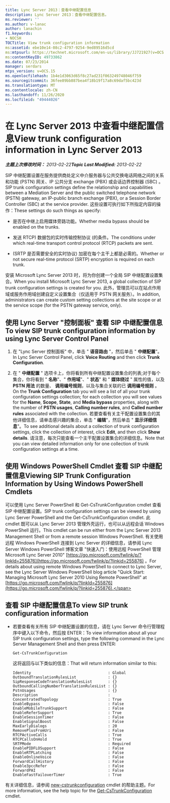 ```yaml
---
title: Lync Server 2013：查看中继配置信息
description: Lync Server 2013：查看中继配置信息。
ms.reviewer: ''
ms.author: v-lanac
author: lanachin
f1.keywords:
- NOCSH
TOCTitle: View trunk configuration information
ms:assetid: ebe10e14-08c2-4797-9254-9ed89516d5cd
ms:mtpsurl: https://technet.microsoft.com/en-us/library/JJ721927(v=OCS.15)
ms:contentKeyID: 49733862
ms.date: 07/23/2014
manager: serdars
mtps_version: v=OCS.15
ms.openlocfilehash: 1b4e1d3063d65f8c27ad231f063249748046f759
ms.sourcegitcommit: 36fee89bb887bea4f18b19f17a8c69daf5bc423d
ms.translationtype: MT
ms.contentlocale: zh-CN
ms.lasthandoff: 11/26/2020
ms.locfileid: "49444026"
---
```

# <a name="view-trunk-configuration-information-in-lync-server-2013"></a><span data-ttu-id="b74cd-103">在 Lync Server 2013 中查看中继配置信息</span><span class="sxs-lookup"><span data-stu-id="b74cd-103">View trunk configuration information in Lync Server 2013</span></span>

<div data-xmlns="http://www.w3.org/1999/xhtml">

<div class="topic" data-xmlns="http://www.w3.org/1999/xhtml" data-msxsl="urn:schemas-microsoft-com:xslt" data-cs="https://msdn.microsoft.com/">

<div data-asp="https://msdn2.microsoft.com/asp">



</div>

<div id="mainSection">

<div id="mainBody"><span data-ttu-id="b74cd-104">

<span> </span></span><span class="sxs-lookup"><span data-stu-id="b74cd-104">

<span> </span></span></span>

<span data-ttu-id="b74cd-105">_**主题上次修改时间：** 2013-02-22_</span><span class="sxs-lookup"><span data-stu-id="b74cd-105">_**Topic Last Modified:** 2013-02-22_</span></span>

<span data-ttu-id="b74cd-106">SIP 中继配置设置在服务提供商处定义中介服务器与公共交换电话网络之间的关系和功能 (PSTN) 网关、IP 公共分支 exchange (PBX) 或会话边界控制器 (SBC) 。</span><span class="sxs-lookup"><span data-stu-id="b74cd-106">SIP trunk configuration settings define the relationship and capabilities between a Mediation Server and the public switched telephone network (PSTN) gateway, an IP-public branch exchange (PBX), or a Session Border Controller (SBC) at the service provider.</span></span> <span data-ttu-id="b74cd-107">这些设置可执行如下所指定内容的操作：</span><span class="sxs-lookup"><span data-stu-id="b74cd-107">These settings do such things as specify:</span></span>

  - <span data-ttu-id="b74cd-108">是否在中继上启用媒体旁路功能。</span><span class="sxs-lookup"><span data-stu-id="b74cd-108">Whether media bypass should be enabled on the trunks.</span></span>

  - <span data-ttu-id="b74cd-109">发送 RTCP) 数据包的实时传输控制协议 (的条件。</span><span class="sxs-lookup"><span data-stu-id="b74cd-109">The conditions under which real-time transport control protocol (RTCP) packets are sent.</span></span>

  - <span data-ttu-id="b74cd-110"> (SRTP 是否需要安全的实时协议) 加密在每个主干上都是必需的。</span><span class="sxs-lookup"><span data-stu-id="b74cd-110">Whether or not secure real-time protocol (SRTP) encryption is required on each trunk.</span></span>

<span data-ttu-id="b74cd-111">安装 Microsoft Lync Server 2013 时，将为你创建一个全局 SIP 中继配置设置集合。</span><span class="sxs-lookup"><span data-stu-id="b74cd-111">When you install Microsoft Lync Server 2013, a global collection of SIP trunk configuration settings is created for you.</span></span> <span data-ttu-id="b74cd-112">此外，管理员可以在站点作用域或服务作用域创建自定义设置集合（仅适用于 PSTN 网关服务）。</span><span class="sxs-lookup"><span data-stu-id="b74cd-112">In addition, administrators can create custom setting collections at the site scope or at the service scope (for the PSTN gateway service, only).</span></span>

<div>

## <a name="to-view-sip-trunk-configuration-information-by-using-lync-server-control-panel"></a><span data-ttu-id="b74cd-113">使用 Lync Server "控制面板" 查看 SIP 中继配置信息</span><span class="sxs-lookup"><span data-stu-id="b74cd-113">To view SIP trunk configuration information by using Lync Server Control Panel</span></span>

1.  <span data-ttu-id="b74cd-114">在 "Lync Server 控制面板" 中，单击 " **语音路由** "，然后单击 " **中继配置**"。</span><span class="sxs-lookup"><span data-stu-id="b74cd-114">In Lync Server Control Panel, click **Voice Routing** and then click **Trunk Configuration**.</span></span>

2.  <span data-ttu-id="b74cd-115">在 " **中继配置** " 选项卡上，你将看到所有中继配置设置集合的列表;对于每个集合，你将看到 " **名称**"、" **作用域**"、" **状态**" 和 " **媒体绕过** " 属性的值，以及 **PSTN 用法** 的数量、 **调用编号规则**，以及与集合关联的已 **调用编号规则** 。</span><span class="sxs-lookup"><span data-stu-id="b74cd-115">On the **Trunk Configuration** tab you will see a list of all your trunk configuration settings collection; for each collection you will see values for the **Name**, **Scope**, **State**, and **Media bypass** properties, along with the number of **PSTN usages**, **Calling number rules**, and **Called number rules** associated with the collection.</span></span> <span data-ttu-id="b74cd-116">若要查看有关主干配置设置集合的其他详细信息，请单击感兴趣的集合，单击 " **编辑**"，然后单击 " **显示详细信息**"。</span><span class="sxs-lookup"><span data-stu-id="b74cd-116">To see additional details about a collection of trunk configuration settings, click the collection of interest, click **Edit**, and then click **Show details**.</span></span> <span data-ttu-id="b74cd-117">请注意，每次只能查看一个主干配置设置集合的详细信息。</span><span class="sxs-lookup"><span data-stu-id="b74cd-117">Note that you can view detailed information only for one collection of trunk configuration settings at a time.</span></span>

</div>

<div>

## <a name="viewing-sip-trunk-configuration-information-by-using-windows-powershell-cmdlets"></a><span data-ttu-id="b74cd-118">使用 Windows PowerShell Cmdlet 查看 SIP 中继配置信息</span><span class="sxs-lookup"><span data-stu-id="b74cd-118">Viewing SIP Trunk Configuration Information by Using Windows PowerShell Cmdlets</span></span>

<span data-ttu-id="b74cd-119">可以使用 Lync Server PowerShell 和 Get-CsTrunkConfiguration cmdlet 查看 SIP 中继配置设置。</span><span class="sxs-lookup"><span data-stu-id="b74cd-119">SIP trunk configuration settings can be viewed by using Lync Server PowerShell and the Get-CsTrunkConfiguration cmdlet.</span></span> <span data-ttu-id="b74cd-120">此 cmdlet 既可以从 Lync Server 2013 管理外壳运行，也可以从远程会话 Windows PowerShell 运行。</span><span class="sxs-lookup"><span data-stu-id="b74cd-120">This cmdlet can be run either from the Lync Server 2013 Management Shell or from a remote session Windows PowerShell.</span></span> <span data-ttu-id="b74cd-121">有关使用远程 Windows PowerShell 连接到 Lync Server 的详细信息，请参阅 Lync Server Windows PowerShell 博客文章 "快速入门：使用远程 PowerShell 管理 Microsoft Lync Server 2010" [https://go.microsoft.com/fwlink/p/?linkId=255876](https://go.microsoft.com/fwlink/p/?linkid=255876) 。</span><span class="sxs-lookup"><span data-stu-id="b74cd-121">For details about using remote Windows PowerShell to connect to Lync Server, see the Lync Server Windows PowerShell blog article "Quick Start: Managing Microsoft Lync Server 2010 Using Remote PowerShell" at [https://go.microsoft.com/fwlink/p/?linkId=255876](https://go.microsoft.com/fwlink/p/?linkid=255876).</span></span>

<div>

## <a name="to-view-sip-trunk-configuration-information"></a><span data-ttu-id="b74cd-122">查看 SIP 中继配置信息</span><span class="sxs-lookup"><span data-stu-id="b74cd-122">To view SIP trunk configuration information</span></span>

  - <span data-ttu-id="b74cd-123">若要查看有关所有 SIP 中继配置设置的信息，请在 Lync Server 命令行管理程序中键入以下命令，然后按 ENTER：</span><span class="sxs-lookup"><span data-stu-id="b74cd-123">To view information about all your SIP trunk configuration settings, type the following command in the Lync Server Management Shell and then press ENTER:</span></span>
    
        Get-CsTrunkConfiguration
    
    <span data-ttu-id="b74cd-124">这将返回与以下类似的信息：</span><span class="sxs-lookup"><span data-stu-id="b74cd-124">That will return information similar to this:</span></span>
    
        Identity                                  : Global
        OutboundTranslationRulesList              : {}
        SipResponseCodeTranslationRulesList       : {}
        OutboundCallingNumberTranslationRulesList : {}
        PstnUsages                                : {}
        Description                               :
        ConcentratedTopology                      : True
        EnableBypass                              : False
        EnableMobileTrunkSupport                  : False
        EnableReferSupport                        : True
        EnableSessionTimer                        : False
        EnableSignalBoost                         : False
        MaxEarlyDialogs                           : 20
        RemovePlusFromUri                         : False
        RTCPActiveCalls                           : True
        RTCPCallsOnHold                           : True
        SRTPMode                                  : Required
        EnablePIDFLOSupport                       : False
        EnableRTPLatching                         : False
        EnableOnlineVoice                         : False
        ForwardCallHistory                        : False
        Enable3pccRefer                           : False
        ForwardPAI                                : False
        EnableFastFailoverTimer                   : True

</div>

<span data-ttu-id="b74cd-125">有关详细信息，请参阅 [new-cstrunkconfiguration](https://docs.microsoft.com/powershell/module/skype/Get-CsTrunkConfiguration) cmdlet 的帮助主题。</span><span class="sxs-lookup"><span data-stu-id="b74cd-125">For more information, see the help topic for the [Get-CsTrunkConfiguration](https://docs.microsoft.com/powershell/module/skype/Get-CsTrunkConfiguration) cmdlet.</span></span>

<span data-ttu-id="b74cd-126"></div>

</div>

<span> </span>

</div>

</div>

</span><span class="sxs-lookup"><span data-stu-id="b74cd-126"></div>

</div>

<span> </span>

</div>

</div>

</span></span></div>

